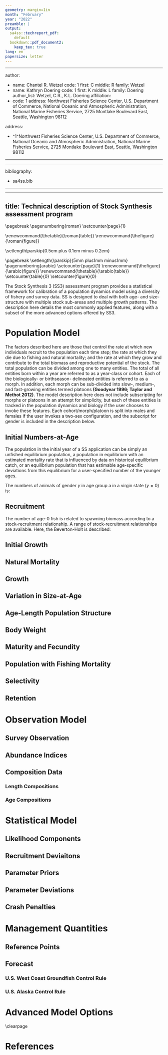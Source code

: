 ```yaml
---
geometry: margin=1in
month: "February"
year: "2022"
preamble: |
output:
  sa4ss::techreport_pdf:
    default
  bookdown::pdf_document2:
    keep_tex: true
lang: en
papersize: letter
---
```




<!--chapter:end:00a.Rmd-->

---
author:
  - name: Chantel R. Wetzel
    code: 1
    first: C
    middle: R
    family: Wetzel
  - name: Kathryn Doering
    code: 1
    first: K
    middle: L
    family: Doering
author_list: Wetzel, C.R., K.L. Doering
affiliation:
  - code: 1
    address: Northwest Fisheries Science Center, U.S. Department of Commerce, National
      Oceanic and Atmospheric Administration, National Marine Fisheries Service, 2725
      Montlake Boulevard East, Seattle, Washington 98112

address:
  - ^1^Northwest Fisheries Science Center, U.S. Department of Commerce, National Oceanic
    and Atmospheric Administration, National Marine Fisheries Service, 2725 Montlake
    Boulevard East, Seattle, Washington 98112
---

<!--chapter:end:00authors.Rmd-->

---
bibliography:
  - sa4ss.bib
---

<!--chapter:end:00bibliography.Rmd-->

---
title: Technical description of Stock Synthesis assessment program
---

<!--chapter:end:00title.Rmd-->

\pagebreak
\pagenumbering{roman}
\setcounter{page}{1}

\renewcommand{\thetable}{\roman{table}}
\renewcommand{\thefigure}{\roman{figure}}


\setlength\parskip{0.5em plus 0.1em minus 0.2em}

<!--chapter:end:01a.Rmd-->


<!--chapter:end:01executive.Rmd-->

\pagebreak
\setlength{\parskip}{5mm plus1mm minus1mm}
\pagenumbering{arabic}
\setcounter{page}{1}
\renewcommand{\thefigure}{\arabic{figure}}
\renewcommand{\thetable}{\arabic{table}}
\setcounter{table}{0}
\setcounter{figure}{0}

<!--chapter:end:10a.Rmd-->

The Stock Synthesis 3 (SS3) assessment program provides a statistical framework for calibration of a population dynamics model using a diversity of fishery and survey data. SS is designed to deal with both age- and size-structure with multiple stock sub-areas and multiple growth patterns. The description here details the most commonly applied features, along with a subset of the more advanced options offered by SS3.

# Population Model

The factors described here are those that control the rate at which new individuals recruit to the population each time step; the rate at which they die due to fishing and natural mortality; and the rate at which they grow and contribute to the total biomass and reproductive potential of the stock. The total population can be divided among one to many entities. The total of all entities born within a year are referred to as a year-class or cohort. Each of the biologically- or birthseason- delineated entities is referred to as a morph. In addition, each morph can be sub-divided into slow-, medium-, and fast-growing entities termed platoons **(Goodyear 1996; Taylor and Methot 2012)**. The model description here does not include subscripting for morphs or platoons in an attempt for simplicity, but each of these entities is tracked in the population dynamics and biology if the user chooses to invoke these features. Each cohort/morph/platoon is split into males and females if the user invokes a two-sex configuration, and the subscript for gender is included in the description below.



<!--chapter:end:11introduction.Rmd-->

## Initial Numbers-at-Age

The population in the initial year of a SS application can be simply an unfished equilibrium population, a population in equilibrium with an estimated mortality rate that is influenced by data on historical equilibrium catch, or an equilibrium population that has estimable age-specific deviations from this equilibrium for a user-specified number of the younger ages.

The numbers of animals of gender $\gamma$ in age group a in a virgin state ($y=0$) is:




## Recruitment

The number of age-0 fish is related to spawning biomass according to a stock-recruitment relationship. A range of stock-recruitment relationships are available. Here, the Beverton-Holt is described:


<!--chapter:end:12init_numbers_recruitment.Rmd-->

## Initial Growth


## Natural Mortality


## Growth


## Variation in Size-at-Age


## Age-Length Population Structure


## Body Weight


## Maturity and Fecundity


<!--chapter:end:13biology.Rmd-->

## Population with Fishing Mortality

<!--chapter:end:14fishing_mort.Rmd-->

## Selectivity



## Retention

<!--chapter:end:15selectivity.Rmd-->

# Observation Model

<!--chapter:end:20observation_model.Rmd-->

## Survey Observation

<!--chapter:end:21survey.Rmd-->

## Abundance Indices

<!--chapter:end:22indices.Rmd-->

## Composition Data


### Length Compositions


### Age Compositions

<!--chapter:end:23composition_data.Rmd-->

# Statistical Model

<!--chapter:end:30statistical_model.Rmd-->

## Likelihood Components

<!--chapter:end:31likelihood.Rmd-->

## Recruitment Deviaitons

<!--chapter:end:32recruit_devs.Rmd-->

## Parameter Priors


## Parameter Deviations

<!--chapter:end:34para_priors.Rmd-->

## Crash Penalties

<!--chapter:end:35crash_penalities.Rmd-->

# Management Quantities

<!--chapter:end:40management_quants.Rmd-->

## Reference Points

<!--chapter:end:41reference_points.Rmd-->

## Forecast


### U.S. West Coast Groundfish Control Rule



### U.S. Alaska Control Rule

<!--chapter:end:42forecast.Rmd-->

# Advanced Model Options

<!--chapter:end:50advanced_options.Rmd-->

\clearpage

# References
<!-- If you want to references to appear somewhere before the end, add: -->
<div id="refs"></div>
<!-- where you want it to appear -->
<!-- The following sets the appropriate indentation for the references
  but it cannot be used with bookdown and the make file because it leads
  to a bad pdf.
\noindent
\vspace{-2em}
\setlength{\parindent}{-0.2in}
\setlength{\leftskip}{0.2in}
\setlength{\parskip}{8pt}
 -->

<!--chapter:end:69bibliography.Rmd-->

